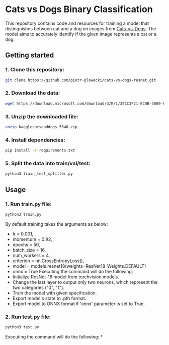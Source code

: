 # Cats vs Dogs Binary Classification
This repository contains code and resources for training a model that distinguishes between cat and a dog on images from [Cats-vs-Dogs](https://huggingface.co/datasets/cats_vs_dogs). The model aims to accurately identify if the given image represents a cat or a dog.

## Getting started
### 1. Clone this repository:
```bash
git clone https://github.com/piotr-glowacki/cats-vs-dogs-resnet.git
```
### 2. Download the data:
```bash
wget https://download.microsoft.com/download/3/E/1/3E1C3F21-ECDB-4869-8368-6DEBA77B919F/kagglecatsanddogs_5340.zip
```
### 3. Unzip the downloaded file:
```bash
unzip kagglecatsanddogs_5340.zip
```
### 4. Install dependencies:
```bash
pip install -r requirements.txt
```
### 5. Split the data into train/val/test:
```bash
python3 train_test_splitter.py
```

## Usage
### 1. Run train.py file:
```bash
python3 train.py
```
By default training takes the arguments as below:
* lr = 0.001,
* momentum = 0.92,
* epochs = 50,
* batch_size = 16,
* num_workers = 4,
* criterion = nn.CrossEntropyLoss(),
* model = models.resnet18(weights=ResNet18_Weights.DEFAULT)
* onnx = True
Executing the command will do the following:
* Initialize ResNet-18 model from torchvision.models.
* Change the last layer to output only two neurons, which represent the two categories ("0", "1").
* Train the model with given specification.
* Export model's state to .pth format.
* Export model to ONNX format if 'onnx' parameter is set to True.
### 2. Run test.py file:
```bash
python3 test.py
```
Executing the command will do the following:
* 
